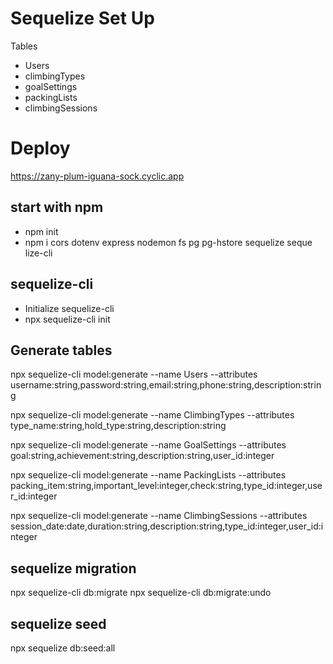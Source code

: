 # Sequelize Set Up

Tables
- Users
- climbingTypes
- goalSettings
- packingLists
- climbingSessions

# Deploy
https://zany-plum-iguana-sock.cyclic.app


## start with npm 
- npm init
- npm i cors dotenv express nodemon fs pg pg-hstore sequelize seque
lize-cli

## sequelize-cli 
- Initialize sequelize-cli
- npx sequelize-cli init

## Generate tables

npx sequelize-cli model:generate --name Users --attributes username:string,password:string,email:string,phone:string,description:string

npx sequelize-cli model:generate --name ClimbingTypes --attributes type_name:string,hold_type:string,description:string

npx sequelize-cli model:generate --name GoalSettings --attributes goal:string,achievement:string,description:string,user_id:integer

npx sequelize-cli model:generate --name PackingLists --attributes packing_item:string,important_level:integer,check:string,type_id:integer,user_id:integer
    
npx sequelize-cli model:generate --name ClimbingSessions --attributes session_date:date,duration:string,description:string,type_id:integer,user_id:integer

## sequelize migration
npx sequelize-cli db:migrate
npx sequelize-cli db:migrate:undo

## sequelize seed
npx sequelize db:seed:all


